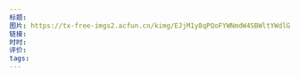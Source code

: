 ```yaml
---
标题: 
图片: https://tx-free-imgs2.acfun.cn/kimg/EJjM1y8qPQoFYWNmdW4SBWltYWdlGi02NTM2MDgwXzZjNDNiZWUwMTAzMDRiY2ZiMTQxYjNlYTE3NzRmOWFlLmpwZWc.png
链接: 
时时: 
评价: 
tags:
---
```


